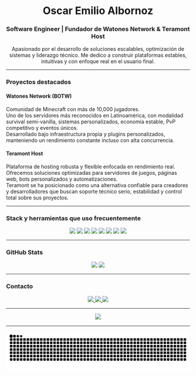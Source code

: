 <h1 align="center">Oscar Emilio Albornoz</h1>
<h3 align="center">Software Engineer | Fundador de Watones Network & Teramont Host</h3>

<p align="center">
  Apasionado por el desarrollo de soluciones escalables, optimización de sistemas y liderazgo técnico.  
  Me dedico a construir plataformas estables, intuitivas y con enfoque real en el usuario final.
</p>

---

### Proyectos destacados

#### Watones Network (BOTW)
Comunidad de Minecraft con más de 10,000 jugadores.  
Uno de los servidores más reconocidos en Latinoamérica, con modalidad survival semi-vanilla, sistemas personalizados, economía estable, PvP competitivo y eventos únicos.  
Desarrollado bajo infraestructura propia y plugins personalizados, manteniendo un rendimiento constante incluso con alta concurrencia.

#### Teramont Host
Plataforma de hosting robusta y flexible enfocada en rendimiento real.  
Ofrecemos soluciones optimizadas para servidores de juegos, páginas web, bots personalizados y automatizaciones.  
Teramont se ha posicionado como una alternativa confiable para creadores y desarrolladores que buscan soporte técnico serio, estabilidad y control total sobre sus proyectos.

---

### Stack y herramientas que uso frecuentemente

<p align="center">
  <img src="https://cdn.jsdelivr.net/gh/devicons/devicon/icons/java/java-original.svg" height="35" />
  <img src="https://cdn.jsdelivr.net/gh/devicons/devicon/icons/csharp/csharp-original.svg" height="35" />
  <img src="https://cdn.jsdelivr.net/gh/devicons/devicon/icons/javascript/javascript-original.svg" height="35" />
  <img src="https://cdn.jsdelivr.net/gh/devicons/devicon/icons/python/python-original.svg" height="35" />
  <img src="https://cdn.jsdelivr.net/gh/devicons/devicon/icons/mysql/mysql-original.svg" height="35" />
  <img src="https://cdn.jsdelivr.net/gh/devicons/devicon/icons/nodejs/nodejs-original.svg" height="35" />
  <img src="https://cdn.jsdelivr.net/gh/devicons/devicon/icons/html5/html5-original.svg" height="35" />
  <img src="https://cdn.jsdelivr.net/gh/devicons/devicon/icons/css3/css3-original.svg" height="35" />
</p>

---

### GitHub Stats

<p align="center">
  <img src="https://github-readme-stats.vercel.app/api?username=osccarJR&show_icons=true&theme=tokyonight&hide_border=true" height="160" />
  <img src="https://github-readme-stats.vercel.app/api/top-langs/?username=osccarJR&layout=compact&theme=tokyonight&hide_border=true" height="160" />
</p>

---

### Contacto

<p align="center">
  <a href="https://www.instagram.com/emilioo.albornozz" target="_blank">
    <img src="https://img.shields.io/badge/Instagram-%23E4405F?style=for-the-badge&logo=instagram&logoColor=white" />
  </a>
  <a href="https://discord.com/users/osccar" target="_blank">
    <img src="https://img.shields.io/badge/Discord-%237289DA?style=for-the-badge&logo=discord&logoColor=white" />
  </a>
  <a href="https://linkedin.com/in/emilio-albornoz-a38ba0246/" target="_blank">
    <img src="https://img.shields.io/badge/LinkedIn-%230077B5?style=for-the-badge&logo=linkedin&logoColor=white" />
  </a>
</p>

---

<p align="center">
  <img src="https://github-readme-streak-stats.herokuapp.com/?user=osccarJR&theme=tokyonight&hide_border=true" />
</p>

---

<p align="center">
  <img src="https://raw.githubusercontent.com/osccarJR/osccarJR/output/snake.svg" alt="Snake animation" />
</p>
